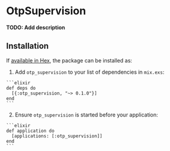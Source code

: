 # OtpSupervision

**TODO: Add description**

## Installation

If [available in Hex](https://hex.pm/docs/publish), the package can be installed as:

  1. Add `otp_supervision` to your list of dependencies in `mix.exs`:

    ```elixir
    def deps do
      [{:otp_supervision, "~> 0.1.0"}]
    end
    ```

  2. Ensure `otp_supervision` is started before your application:

    ```elixir
    def application do
      [applications: [:otp_supervision]]
    end
    ```

